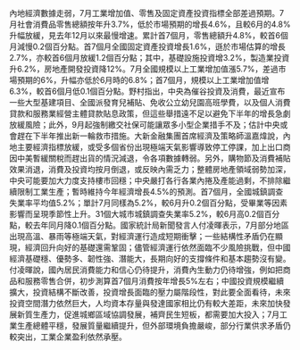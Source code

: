 內地經濟數據走弱，7月工業增加值、零售及固定資產投資指標全部差過預期。7月社會消費品零售總額按年升3.7%，低於市場預期的增長4.6%，且較6月的4.8%升幅放緩，見去年12月以來最慢增速。累計首7個月，零售總額升4.8%，較首6個月減慢0.2個百分點。首7個月全國固定資產投資增長1.6%，遜於市場估算的增長2.7%，亦較首6個月放緩1.2個百分點；其中，基礎設施投資增3.2%，製造業投資升6.2%，房地產開發投資降12%。7月全國規模以上工業增加值漲5.7%，差過市場預期的6%，升幅亦低於6月時的6.8%；首7個月，規模以上工業增加值增6.3%，較首6個月低0.1個百分點。野村指出，中央為催谷投資及消費，最近宣布一些大型基建項目、全國派發育兒補貼、免收公立幼兒園高班學費，以及個人消費貸款和服務業經營主體貸款貼息政策，但這些舉措遠不足以避免下半年的增長急劇放緩風險；此外，9月起強制繳交社保可能讓眾多小型企業措手不及；估計中央或會趕在下半年推出新一輪救市措施。大新金融集團首席經濟及策略師溫嘉煒說，內地主要經濟指標放緩，或受多個省份出現極端天氣影響導致停工停課，加上出口商因中美暫緩關稅而趕出貨的情況減退，令各項數據轉弱。另外，購物節及消費補貼效果消退，消費及投資均按月倒退，或反映內需乏力；整體房地產領域弱勢加深，中央可能要加大力度支持樓市回穩；中央嚴打各行各業內捲及產能過剩，不排除繼續限制工業生產；暫時維持今年經濟增長4.5%的預測。首7個月，全國城鎮調查失業率平均值5.2%；單計7月同樣為5.2%，較6月升0.2個百分點，受畢業等因素影響而呈現季節性上升。31個大城市城鎮調查失業率5.2%，較6月高0.2個百分點，較去年同月降0.1個百分點。國家統計局新聞發言人付凌暉表示，7月部分地區出現高溫、暴雨等極端天氣，對經濟運行造成短期衝擊；一些結構性矛盾仍在顯現，經濟回升向好的基礎還需鞏固；儘管經濟運行依然面臨不少風險挑戰，但中國經濟基礎穩、優勢多、韌性強、潛能大，長期向好的支撐條件和基本趨勢沒有變。付凌暉說，國內居民消費能力和信心仍待提升，消費內生動力仍待增強，例如把商品和服務零售合併，初步測算首7個月消費按年增長5%左右；中國投資規模繼續擴大，投資結構不斷改善，投資增長面臨的壓力屬階段性，對此要全面看待，未來投資空間潛力依然巨大，人均資本存量與發達國家相比仍有較大差距，未來加快發展新質生產力，促進城鄉區域協調發展，補齊民生短板，都需要加大投入；7月工業生產總體平穩，發展質量繼續提升，但外部環境負擔嚴峻，部分行業供求矛盾仍較突出，工業企業盈利依然承壓。